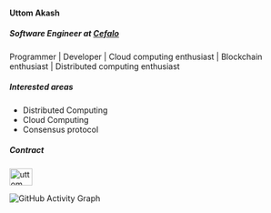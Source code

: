 ####  Uttom Akash
##### Software Engineer at [Cefalo](https://www.cefalo.com/en/)
Programmer | Developer | Cloud computing enthusiast | Blockchain enthusiast | Distributed computing enthusiast

##### Interested areas
- Distributed Computing
- Cloud Computing
- Consensus protocol

##### Contract
<p>
  <a href="https://www.linkedin.com/in/uttom-akash/" target="blank">
    <img align="center" src="https://cdn.jsdelivr.net/npm/simple-icons@3.0.1/icons/linkedin.svg" alt="uttom akash" height="30" width="40" />
  </a>
</p>

![GitHub Activity Graph](https://activity-graph.herokuapp.com/graph?username=i-akash)  

